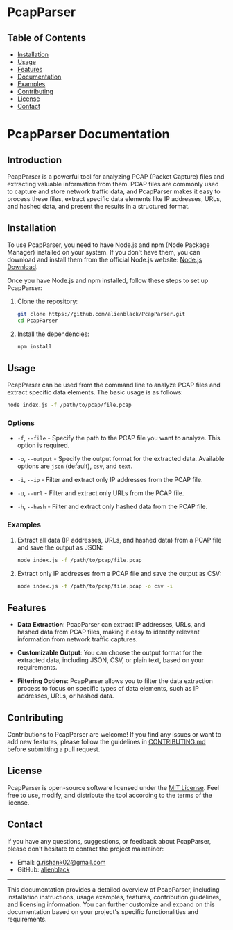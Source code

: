 # PcapParser



## Table of Contents

- [Installation](#installation)
- [Usage](#usage)
- [Features](#features)
- [Documentation](#documentation)
- [Examples](#examples)
- [Contributing](#contributing)
- [License](#license)
- [Contact](#contact)

# PcapParser Documentation

## Introduction

PcapParser is a powerful tool for analyzing PCAP (Packet Capture) files and extracting valuable information from them. PCAP files are commonly used to capture and store network traffic data, and PcapParser makes it easy to process these files, extract specific data elements like IP addresses, URLs, and hashed data, and present the results in a structured format.

## Installation

To use PcapParser, you need to have Node.js and npm (Node Package Manager) installed on your system. If you don't have them, you can download and install them from the official Node.js website: [Node.js Download](https://nodejs.org).

Once you have Node.js and npm installed, follow these steps to set up PcapParser:

1. Clone the repository:

   ```bash
   git clone https://github.com/alienblack/PcapParser.git
   cd PcapParser
   ```

2. Install the dependencies:

   ```bash
   npm install
   ```

## Usage

PcapParser can be used from the command line to analyze PCAP files and extract specific data elements. The basic usage is as follows:

```bash
node index.js -f /path/to/pcap/file.pcap
```

### Options

- `-f`, `--file` - Specify the path to the PCAP file you want to analyze. This option is required.

- `-o`, `--output` - Specify the output format for the extracted data. Available options are `json` (default), `csv`, and `text`.

- `-i`, `--ip` - Filter and extract only IP addresses from the PCAP file.

- `-u`, `--url` - Filter and extract only URLs from the PCAP file.

- `-h`, `--hash` - Filter and extract only hashed data from the PCAP file.

### Examples

1. Extract all data (IP addresses, URLs, and hashed data) from a PCAP file and save the output as JSON:

   ```bash
   node index.js -f /path/to/pcap/file.pcap
   ```

2. Extract only IP addresses from a PCAP file and save the output as CSV:

   ```bash
   node index.js -f /path/to/pcap/file.pcap -o csv -i
   ```

## Features

- **Data Extraction**: PcapParser can extract IP addresses, URLs, and hashed data from PCAP files, making it easy to identify relevant information from network traffic captures.

- **Customizable Output**: You can choose the output format for the extracted data, including JSON, CSV, or plain text, based on your requirements.

- **Filtering Options**: PcapParser allows you to filter the data extraction process to focus on specific types of data elements, such as IP addresses, URLs, or hashed data.

## Contributing

Contributions to PcapParser are welcome! If you find any issues or want to add new features, please follow the guidelines in [CONTRIBUTING.md](https://github.com/alienblack/PcapParser/blob/main/CONTRIBUTING.md) before submitting a pull request.

## License

PcapParser is open-source software licensed under the [MIT License](https://github.com/alienblack/PcapParser/blob/main/LICENSE). Feel free to use, modify, and distribute the tool according to the terms of the license.

## Contact

If you have any questions, suggestions, or feedback about PcapParser, please don't hesitate to contact the project maintainer:

- Email: g.rishank02@gmail.com
- GitHub: [alienblack](https://github.com/alienblack)

---
This documentation provides a detailed overview of PcapParser, including installation instructions, usage examples, features, contribution guidelines, and licensing information. You can further customize and expand on this documentation based on your project's specific functionalities and requirements.

